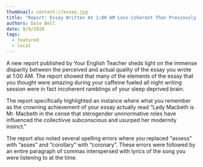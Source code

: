 ```yaml
---
thumbnail: content://essay.jpg
title: "Report: Essay Written At 1:00 AM Less Coherent Than Previously Thought"
authors: Dale Bell
date: 9/9/2020
tags:
  - featured
  - local
---
```


A new report published by Your English Teacher sheds light on the immense disparity between the perceived and actual quality of the essay you wrote at 1:00 AM. The report showed that many of the elements of the essay that you thought were amazing during your caffeine fueled all night writing session were in fact incoherent ramblings of your sleep deprived brain. 

The report specifically highlighted an instance where what you remember as the crowning achievement of your essay actually read “Lady Macbeth is Mr. Macbeth in the cense that sterogender unnnormative roles have influenced the collectivve subconscious and usurped her modernity insinct.”

The report also noted several spelling errors where you replaced “assess” with “asses” and “corollary” with “coronary”. These errors were followed by an entire paragraph of commas interspersed with lyrics of the song you were listening to at the time.

